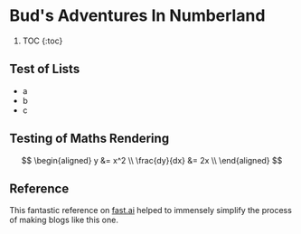 # Bud's Adventures In Numberland

1. TOC
{:toc}

## Test of Lists
* a
* b
* c


## Testing of Maths Rendering

$$
\begin{aligned}
y &= x^2 \\
\frac{dy}{dx} &= 2x \\
\end{aligned}
$$

## Reference
This fantastic reference on [fast.ai](https://www.fast.ai/2020/01/16/fast_template/) helped to immensely simplify the process of making blogs like this one. 
